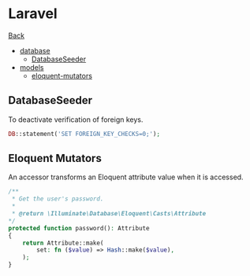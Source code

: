 # Laravel

[Back](/wg-tips/index.html)

- [database](#database)
  - [DatabaseSeeder](#databaseseeder)
- [models](#models)
  - [eloquent-mutators](#eloquent-mutators)

<a name="database"></a>
<a name="databaseseeder"></a>
## DatabaseSeeder

To deactivate verification of foreign keys.

```php
DB::statement('SET FOREIGN_KEY_CHECKS=0;');
```

<a name="models"></a>
<a name="eloquent-mutators"></a>
## Eloquent Mutators

An accessor transforms an Eloquent attribute value when it is accessed.

```php
/**
 * Get the user's password.
 *
 * @return \Illuminate\Database\Eloquent\Casts\Attribute
*/
protected function password(): Attribute
{
    return Attribute::make(
        set: fn ($value) => Hash::make($value),
    );
}
```


